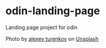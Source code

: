 # odin-landing-page
Landing page project for odin 

Photo by [alexey turenkov](https://unsplash.com/@2renkov?utm_content=creditCopyText&utm_medium=referral&utm_source=unsplash) on [Unsplash](https://unsplash.com/photos/a-house-in-the-middle-of-a-snow-covered-field-dX-IIx2cTvg?utm_content=creditCopyText&utm_medium=referral&utm_source=unsplash)
  

   

